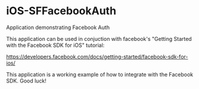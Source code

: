 iOS-SFFacebookAuth
==================

Application demonstrating Facebook Auth

This application can be used in conjuction with facebook's "Getting Started with the Facebook SDK for iOS" tutorial:

https://developers.facebook.com/docs/getting-started/facebook-sdk-for-ios/

This application is a working example of how to integrate with the Facebook SDK. Good luck!

